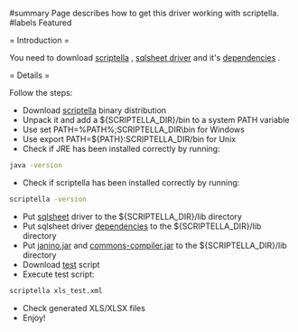 #summary Page describes how to get this driver working with scriptella.
#labels Featured

= Introduction =

You need to download [scriptella](http://scriptella.javaforge.com/download.html) , [sqlsheet driver](http://code.google.com/p/sqlsheet/downloads)  and it's [dependencies](HowToGetDependecies.md) .


= Details =

Follow the steps:
* Download [scriptella](http://scriptella.javaforge.com/download.html) binary distribution
* Unpack it and add a ${SCRIPTELLA_DIR}/bin to a system PATH variable
 * Use set PATH=%PATH%;SCRIPTELLA_DIR\bin for Windows
 * Use export PATH=${PATH}:SCRIPTELLA_DIR/bin for Unix
* Check if JRE has been installed correctly by running:
```bash
java -version
```
  * Check if scriptella has been installed correctly by running:
```bash
scriptella -version
```
  * Put [ sqlsheet](http://code.google.com/p/sqlsheet/downloads) driver to  the ${SCRIPTELLA_DIR}/lib directory
  * Put sqlsheet driver [dependencies](HowToGetDependecies.md)  to the ${SCRIPTELLA_DIR}/lib directory
  * Put [janino.jar](http://dist.codehaus.org/janino/changelog.html) and [commons-compiler.jar](http://dist.codehaus.org/janino/changelog.html) to the ${SCRIPTELLA_DIR}/lib directory
  * Download [test](http://code.google.com/p/sqlsheet/downloads/detail?name=xls_test.xml) script
  * Execute test script:
```bash
scriptella xls_test.xml
```
  * Check generated XLS/XLSX files
  * Enjoy! 
